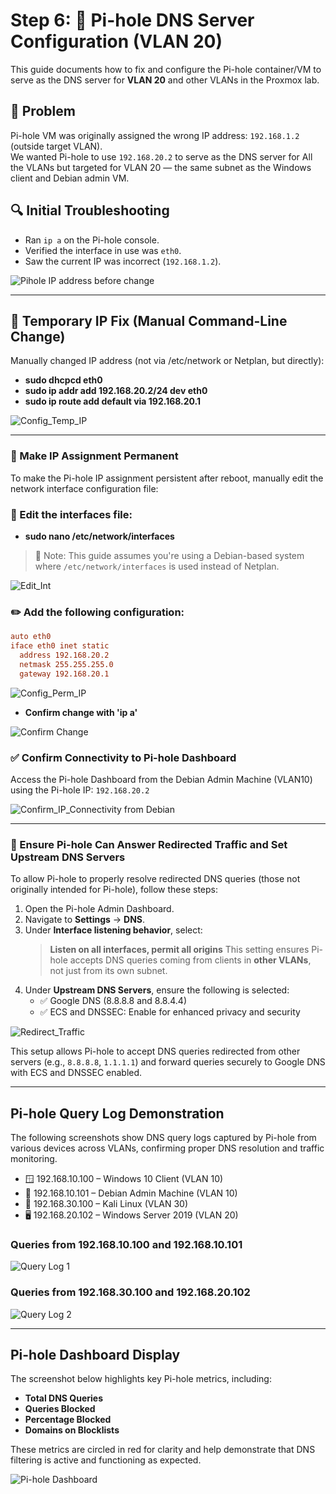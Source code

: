 # Step 6: 🧩 Pi-hole DNS Server Configuration (VLAN 20)

This guide documents how to fix and configure the Pi-hole container/VM to serve as the DNS server for **VLAN 20** and other VLANs in the Proxmox lab.

## 📌 Problem

Pi-hole VM was originally assigned the wrong IP address: `192.168.1.2` (outside target VLAN).  
We wanted Pi-hole to use `192.168.20.2` to serve as the DNS server for All the VLANs but targeted for VLAN 20 — the same subnet as the Windows client and Debian admin VM.

## 🔍 Initial Troubleshooting

- Ran `ip a` on the Pi-hole console.
- Verified the interface in use was `eth0`.
- Saw the current IP was incorrect (`192.168.1.2`).
  
![Pihole IP address before change](./screenshots/1_IP.png)

---


## 🧪 Temporary IP Fix (Manual Command-Line Change)

Manually changed IP address (not via /etc/network or Netplan, but directly):

- **sudo dhcpcd eth0**
- **sudo ip addr add 192.168.20.2/24 dev eth0**
- **sudo ip route add default via 192.168.20.1**
  
![Config_Temp_IP](./screenshots/2_Config_IP.png)

---

### 💾 Make IP Assignment Permanent

To make the Pi-hole IP assignment persistent after reboot, manually edit the network interface configuration file:

### 📝 Edit the interfaces file:

- **sudo nano /etc/network/interfaces**
> 📝 Note: This guide assumes you're using a Debian-based system where `/etc/network/interfaces` is used instead of Netplan.

![Edit_Int](./screenshots/3_Edit_Int.png)

### ✏️ Add the following configuration:

```ini
auto eth0
iface eth0 inet static
  address 192.168.20.2
  netmask 255.255.255.0
  gateway 192.168.20.1
```

![Config_Perm_IP](./screenshots/4_Perm_IP.png) 

- **Confirm change with 'ip a'**

![Confirm Change](./screenshots/5_Confirm.png)

### ✅ Confirm Connectivity to Pi-hole Dashboard  

Access the Pi-hole Dashboard from the Debian Admin Machine (VLAN10) using the Pi-hole IP: `192.168.20.2`

![Confirm_IP_Connectivity from Debian](./screenshots/6_Pihole_Dashboard.png)

---

### 🔄 Ensure Pi-hole Can Answer Redirected Traffic and Set Upstream DNS Servers 

To allow Pi-hole to properly resolve redirected DNS queries (those not originally intended for Pi-hole), follow these steps:

1. Open the Pi-hole Admin Dashboard.
2. Navigate to **Settings** → **DNS**.
3. Under **Interface listening behavior**, select:  
   > **Listen on all interfaces, permit all origins**
   > This setting ensures Pi-hole accepts DNS queries coming from clients in **other VLANs**, not just from its own subnet.
4. Under **Upstream DNS Servers**, ensure the following is selected:  
   - ✅ Google DNS (8.8.8.8 and 8.8.4.4)
   -  ✅ ECS and DNSSEC: Enable for enhanced privacy and security

![Redirect_Traffic](./screenshots/7_Pihole_Config.png)

This setup allows Pi-hole to accept DNS queries redirected from other servers (e.g., `8.8.8.8`, `1.1.1.1`) and forward queries securely to Google DNS with ECS and DNSSEC enabled.

---

## Pi-hole Query Log Demonstration

The following screenshots show DNS query logs captured by Pi-hole from various devices across VLANs, confirming proper DNS resolution and traffic monitoring.

- 🪟 192.168.10.100 – Windows 10 Client (VLAN 10)
- 🐧 192.168.10.101 – Debian Admin Machine (VLAN 10)
- 🧪 192.168.30.100 – Kali Linux (VLAN 30)
- 🖥️ 192.168.20.102 – Windows Server 2019 (VLAN 20)

### Queries from 192.168.10.100 and 192.168.10.101
![Query Log 1](./screenshots/8_Query.png)

### Queries from 192.168.30.100 and 192.168.20.102
![Query Log 2](./screenshots/9_Query.png)

---

## Pi-hole Dashboard Display

The screenshot below highlights key Pi-hole metrics, including:

- **Total DNS Queries**
- **Queries Blocked**
- **Percentage Blocked**
- **Domains on Blocklists**

These metrics are circled in red for clarity and help demonstrate that DNS filtering is active and functioning as expected.

![Pi-hole Dashboard](./screenshots/10_Pihole_Dash.png)
